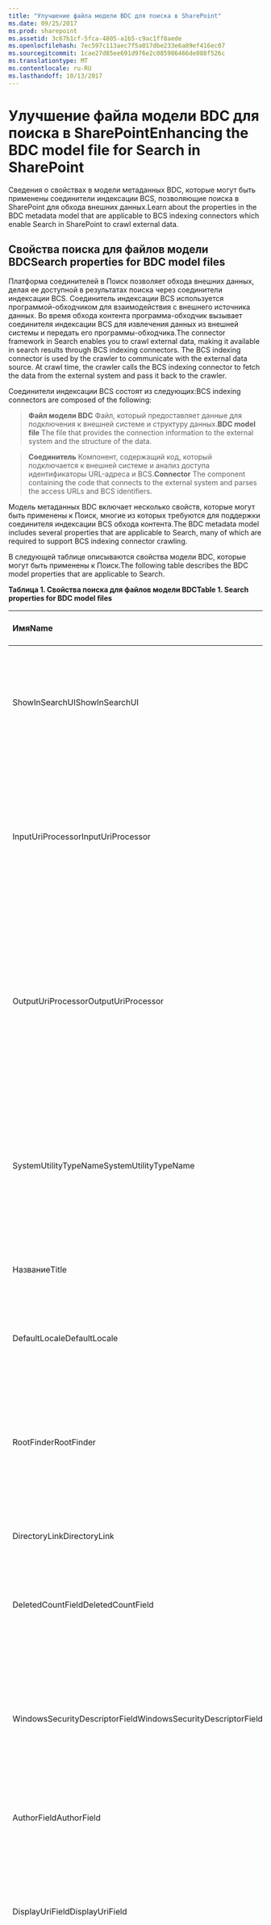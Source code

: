 ```yaml
---
title: "Улучшение файла модели BDC для поиска в SharePoint"
ms.date: 09/25/2017
ms.prod: sharepoint
ms.assetid: 3c67b1cf-5fca-4805-a1b5-c9ac1ff8aede
ms.openlocfilehash: 7ec597c113aec7f5a017dbe233e6a89ef416ec07
ms.sourcegitcommit: 1cae27d85ee691d976e2c085986466de088f526c
ms.translationtype: MT
ms.contentlocale: ru-RU
ms.lasthandoff: 10/13/2017
---
```

# <a name="enhancing-the-bdc-model-file-for-search-in-sharepoint"></a><span data-ttu-id="96797-102">Улучшение файла модели BDC для поиска в SharePoint</span><span class="sxs-lookup"><span data-stu-id="96797-102">Enhancing the BDC model file for Search in SharePoint</span></span>
<span data-ttu-id="96797-103">Сведения о свойствах в модели метаданных BDC, которые могут быть применены соединители индексации BCS, позволяющие поиска в SharePoint для обхода внешних данных.</span><span class="sxs-lookup"><span data-stu-id="96797-103">Learn about the properties in the BDC metadata model that are applicable to BCS indexing connectors which enable Search in SharePoint to crawl external data.</span></span>
## <a name="search-properties-for-bdc-model-files"></a><span data-ttu-id="96797-104">Свойства поиска для файлов модели BDC</span><span class="sxs-lookup"><span data-stu-id="96797-104">Search properties for BDC model files</span></span>
<span data-ttu-id="96797-105"><a name="SearchBDCModelProperties_SearchProperties"> </a></span><span class="sxs-lookup"><span data-stu-id="96797-105"></span></span>

<span data-ttu-id="96797-p101">Платформа соединителей в Поиск позволяет обхода внешних данных, делая ее доступной в результатах поиска через соединители индексации BCS. Соединитель индексации BCS используется программой-обходчиком для взаимодействия с внешнего источника данных. Во время обхода контента программа-обходчик вызывает соединителя индексации BCS для извлечения данных из внешней системы и передать его программы-обходчика.</span><span class="sxs-lookup"><span data-stu-id="96797-p101">The connector framework in Search enables you to crawl external data, making it available in search results through BCS indexing connectors. The BCS indexing connector is used by the crawler to communicate with the external data source. At crawl time, the crawler calls the BCS indexing connector to fetch the data from the external system and pass it back to the crawler.</span></span> 
  
    
    
<span data-ttu-id="96797-109">Соединители индексации BCS состоят из следующих:</span><span class="sxs-lookup"><span data-stu-id="96797-109">BCS indexing connectors are composed of the following:</span></span>
  
    
    


  
    
    
> <span data-ttu-id="96797-110">**Файл модели BDC** Файл, который предоставляет данные для подключения к внешней системе и структуру данных.</span><span class="sxs-lookup"><span data-stu-id="96797-110">**BDC model file** The file that provides the connection information to the external system and the structure of the data.</span></span>
    
  

  
    
    
> <span data-ttu-id="96797-111">**Соединитель** Компонент, содержащий код, который подключается к внешней системе и анализ доступа идентификаторы URL-адреса и BCS.</span><span class="sxs-lookup"><span data-stu-id="96797-111">**Connector** The component containing the code that connects to the external system and parses the access URLs and BCS identifiers.</span></span>
    
  
<span data-ttu-id="96797-112">Модель метаданных BDC включает несколько свойств, которые могут быть применены к Поиск, многие из которых требуются для поддержки соединителя индексации BCS обхода контента.</span><span class="sxs-lookup"><span data-stu-id="96797-112">The BDC metadata model includes several properties that are applicable to Search, many of which are required to support BCS indexing connector crawling.</span></span> 
  
    
    
<span data-ttu-id="96797-113">В следующей таблице описываются свойства модели BDC, которые могут быть применены к Поиск.</span><span class="sxs-lookup"><span data-stu-id="96797-113">The following table describes the BDC model properties that are applicable to Search.</span></span>
  
    
    

<span data-ttu-id="96797-114">**Таблица 1. Свойства поиска для файлов модели BDC**</span><span class="sxs-lookup"><span data-stu-id="96797-114">**Table 1. Search properties for BDC model files**</span></span>


|<span data-ttu-id="96797-115">**Имя**</span><span class="sxs-lookup"><span data-stu-id="96797-115">**Name**</span></span>|<span data-ttu-id="96797-116">**Объект метаданных**</span><span class="sxs-lookup"><span data-stu-id="96797-116">**Metadata Object**</span></span>|<span data-ttu-id="96797-117">**Описание**</span><span class="sxs-lookup"><span data-stu-id="96797-117">**Description**</span></span>|
|:-----|:-----|:-----|
|<span data-ttu-id="96797-118">ShowInSearchUI</span><span class="sxs-lookup"><span data-stu-id="96797-118">ShowInSearchUI</span></span>  <br/> |<span data-ttu-id="96797-119">Model</span><span class="sxs-lookup"><span data-stu-id="96797-119">Model</span></span>  <br/> |<span data-ttu-id="96797-p102">Указывает, что элемент **LobSystemInstance** в файле модели должен отображаться в пользовательском интерфейсе поиска. Это значение для настраиваемых соединителей не учитывается.</span><span class="sxs-lookup"><span data-stu-id="96797-p102">Specifies that an **LobSystemInstance** element in the model file should be displayed in the search user interface. This value is ignored for custom connectors. </span></span><br/> |
|<span data-ttu-id="96797-122">InputUriProcessor</span><span class="sxs-lookup"><span data-stu-id="96797-122">InputUriProcessor</span></span>  <br/> |<span data-ttu-id="96797-123">Бизнес-системы</span><span class="sxs-lookup"><span data-stu-id="96797-123">LobSystem</span></span>  <br/> |<span data-ttu-id="96797-p103">Задает имя класса, который обрабатывает ввода URL-адреса перед передачей их в соединитель. Применяется к .NET и настраиваемые соединители индексации BCS. Для получения дополнительных сведений см  [Создание настраиваемого соединителя индексации](http://msdn.microsoft.com/library/ec2df34d-178c-4ae1-a2b0-a6af04ee57bd%28Office.15%29.aspx).</span><span class="sxs-lookup"><span data-stu-id="96797-p103">Specifies the name of the class that processes the input URL before passing it to the connector. Applies to .NET and custom BCS indexing connectors. For more information, see  [Creating a Custom Indexing Connector](http://msdn.microsoft.com/library/ec2df34d-178c-4ae1-a2b0-a6af04ee57bd%28Office.15%29.aspx).  </span></span><br/> |
|<span data-ttu-id="96797-127">OutputUriProcessor</span><span class="sxs-lookup"><span data-stu-id="96797-127">OutputUriProcessor</span></span>  <br/> |<span data-ttu-id="96797-128">Бизнес-системы</span><span class="sxs-lookup"><span data-stu-id="96797-128">LobSystem</span></span>  <br/> |<span data-ttu-id="96797-p104">Задает имя класса, который обрабатывает URL-адрес выходных данных перед передачей их в поисковой системе из соединитель. Применяется к .NET и настраиваемые соединители индексации BCS. Для получения дополнительных сведений см  [Создание настраиваемого соединителя индексации](http://msdn.microsoft.com/library/ec2df34d-178c-4ae1-a2b0-a6af04ee57bd%28Office.15%29.aspx).</span><span class="sxs-lookup"><span data-stu-id="96797-p104">Specifies the name of the class that processes the output URL before passing it to the search system from the connector. Applies to .NET and custom BCS indexing connectors. For more information, see  [Creating a Custom Indexing Connector](http://msdn.microsoft.com/library/ec2df34d-178c-4ae1-a2b0-a6af04ee57bd%28Office.15%29.aspx).  </span></span><br/> |
|<span data-ttu-id="96797-132">SystemUtilityTypeName</span><span class="sxs-lookup"><span data-stu-id="96797-132">SystemUtilityTypeName</span></span>  <br/> |<span data-ttu-id="96797-133">Бизнес-системы</span><span class="sxs-lookup"><span data-stu-id="96797-133">LobSystem</span></span>  <br/> |<span data-ttu-id="96797-p105">Указывает имя класса, реализующего класс **StructuredRepositorySystemUtility**. Применяется к настраиваемые соединители индексации BCS. Для получения дополнительных сведений см [Создание настраиваемого соединителя индексации](http://msdn.microsoft.com/library/ec2df34d-178c-4ae1-a2b0-a6af04ee57bd%28Office.15%29.aspx). </span><span class="sxs-lookup"><span data-stu-id="96797-p105">Specifies the name of the class that implements the **StructuredRepositorySystemUtility** class. Applies to custom BCS indexing connectors. For more information, see [Creating a Custom Indexing Connector](http://msdn.microsoft.com/library/ec2df34d-178c-4ae1-a2b0-a6af04ee57bd%28Office.15%29.aspx).  </span></span><br/> |
|<span data-ttu-id="96797-137">Название</span><span class="sxs-lookup"><span data-stu-id="96797-137">Title</span></span>  <br/> |<span data-ttu-id="96797-138">Entity</span><span class="sxs-lookup"><span data-stu-id="96797-138">Entity</span></span>  <br/> |<span data-ttu-id="96797-139">Указывает заголовок внешнего типа контента, отображаемый в результатах поиска.</span><span class="sxs-lookup"><span data-stu-id="96797-139">Specifies the title of the external content type to display in search results.</span></span>  <br/> |
|<span data-ttu-id="96797-140">DefaultLocale</span><span class="sxs-lookup"><span data-stu-id="96797-140">DefaultLocale</span></span>  <br/> |<span data-ttu-id="96797-141">Entity</span><span class="sxs-lookup"><span data-stu-id="96797-141">Entity</span></span>  <br/> |<span data-ttu-id="96797-p106">Указывает строку языковых стандартов. Это значение можно переопределить с помощью свойства **LCIDField** или **CultureField**. </span><span class="sxs-lookup"><span data-stu-id="96797-p106">Specifies the locale string. You can override this value by using the **LCIDField** property or the **CultureField** property. </span></span><br/> |
|<span data-ttu-id="96797-144">RootFinder</span><span class="sxs-lookup"><span data-stu-id="96797-144">RootFinder</span></span>  <br/> |<span data-ttu-id="96797-145">Метод</span><span class="sxs-lookup"><span data-stu-id="96797-145">Method</span></span>  <br/> |<span data-ttu-id="96797-p107">Указывает метод **Finder**, используемый для перечисления документов, предназначенных для обхода. Например, при подключении к базе данных это может быть инструкция **SELECT** или список таблиц для обхода. </span><span class="sxs-lookup"><span data-stu-id="96797-p107">Specifies the **Finder** method to use to enumerate the items to crawl. For example, when connecting to a database, this could be the **SELECT** statement or the list of tables to crawl. </span></span><br/> |
|<span data-ttu-id="96797-148">DirectoryLink</span><span class="sxs-lookup"><span data-stu-id="96797-148">DirectoryLink</span></span>  <br/> |<span data-ttu-id="96797-149">Метод</span><span class="sxs-lookup"><span data-stu-id="96797-149">Method</span></span>  <br/> |<span data-ttu-id="96797-p108">Указывает, что BCS должен перейти связей. Требуется для иерархической обхода контента.</span><span class="sxs-lookup"><span data-stu-id="96797-p108">Specifies that BCS should navigate associations. Required for hierarchical crawling.</span></span>  <br/> |
|<span data-ttu-id="96797-152">DeletedCountField</span><span class="sxs-lookup"><span data-stu-id="96797-152">DeletedCountField</span></span>  <br/> |<span data-ttu-id="96797-153">Метод</span><span class="sxs-lookup"><span data-stu-id="96797-153">Method</span></span>  <br/> |<span data-ttu-id="96797-p109">Указывает количество удаленных элементов. Это свойство не учитывается, если его значение меньше или равно нулю.</span><span class="sxs-lookup"><span data-stu-id="96797-p109">Specifies the deleted count value. This property is ignored unless it contains an integer greater than zero.</span></span>  <br/> |
|<span data-ttu-id="96797-156">WindowsSecurityDescriptorField</span><span class="sxs-lookup"><span data-stu-id="96797-156">WindowsSecurityDescriptorField</span></span>  <br/> |<span data-ttu-id="96797-157">Метод</span><span class="sxs-lookup"><span data-stu-id="96797-157">Method</span></span>  <br/> |<span data-ttu-id="96797-p110">Указывает для элемента дескриптор безопасности Windows. Если дескриптор не указан, вызывается метод **GetSecurityDescriptor**. Если метод **GetSecurityDescriptor** не определен, всем внешним элементам назначается список управления доступом (ACL) "Все". </span><span class="sxs-lookup"><span data-stu-id="96797-p110">Specifies the Windows Security descriptor for the item. If not specified, the **GetSecurityDescriptor** method is called. If the **GetSecurityDescriptor** is not defined, all external items are assigned the Everyone access control list (ACL). </span></span><br/> |
|<span data-ttu-id="96797-161">AuthorField</span><span class="sxs-lookup"><span data-stu-id="96797-161">AuthorField</span></span>  <br/> |<span data-ttu-id="96797-162">Метод</span><span class="sxs-lookup"><span data-stu-id="96797-162">Method</span></span>  <br/> |<span data-ttu-id="96797-163">Указывает имя автора, отображаемое в результатах поиска.</span><span class="sxs-lookup"><span data-stu-id="96797-163">Specifies the author name to display in search results.</span></span>  <br/> |
|<span data-ttu-id="96797-164">DisplayUriField</span><span class="sxs-lookup"><span data-stu-id="96797-164">DisplayUriField</span></span>  <br/> |<span data-ttu-id="96797-165">Метод</span><span class="sxs-lookup"><span data-stu-id="96797-165">Method</span></span>  <br/> |<span data-ttu-id="96797-p111">Задает URL-адрес для отображения в результатах поиска. Если указан, то это свойство переопределяет предоставлено BCS URL-адрес страницы профиля. Если не указан, отображаются в результатах поиска URL-адрес начинается с **bdc3: / /** и не понятен обозревателя.</span><span class="sxs-lookup"><span data-stu-id="96797-p111">Specifies the URL to display in search results. If specified, this property overrides the profile page URL provided by BCS. If not specified, the URL displayed in search results starts with **bdc3://**, and is not understood by the browser. </span></span><br/> |
|<span data-ttu-id="96797-169">LastModifiedTimeStampField</span><span class="sxs-lookup"><span data-stu-id="96797-169">LastModifiedTimeStampField</span></span>  <br/> |<span data-ttu-id="96797-170">Метод</span><span class="sxs-lookup"><span data-stu-id="96797-170">Method</span></span>  <br/> |<span data-ttu-id="96797-p112">Указывает отметку времени внешнего элемента, отображаемую в результатах поиска. Это значение также используется для добавочного обхода.</span><span class="sxs-lookup"><span data-stu-id="96797-p112">Specifies the external item's timestamp to display in search results. This value is also used for incremental crawling.</span></span>  <br/> |
|<span data-ttu-id="96797-173">DescriptionField</span><span class="sxs-lookup"><span data-stu-id="96797-173">DescriptionField</span></span>  <br/> |<span data-ttu-id="96797-174">Метод</span><span class="sxs-lookup"><span data-stu-id="96797-174">Method</span></span>  <br/> |<span data-ttu-id="96797-175">Указывает описание, отображаемое в результатах поиска.</span><span class="sxs-lookup"><span data-stu-id="96797-175">Specifies the description to display in search results.</span></span>  <br/> |
|<span data-ttu-id="96797-176">LCIDField</span><span class="sxs-lookup"><span data-stu-id="96797-176">LCIDField</span></span>  <br/> |<span data-ttu-id="96797-177">Метод</span><span class="sxs-lookup"><span data-stu-id="96797-177">Method</span></span>  <br/> |<span data-ttu-id="96797-p113">Указывает код языка (LCID) для **DescriptionField**. Если это значение не указано, используется средство разбиения текста на слова по умолчанию.</span><span class="sxs-lookup"><span data-stu-id="96797-p113">Specifies the locale ID (LCID) for the **DescriptionField**. If this is not specified, the default word breaker is used.  </span></span><br/> |
|<span data-ttu-id="96797-180">CultureField</span><span class="sxs-lookup"><span data-stu-id="96797-180">CultureField</span></span>  <br/> |<span data-ttu-id="96797-181">Метод</span><span class="sxs-lookup"><span data-stu-id="96797-181">Method</span></span>  <br/> |<span data-ttu-id="96797-182">Указывает культуру для **DescriptionField**.</span><span class="sxs-lookup"><span data-stu-id="96797-182">Specifies the culture for the **DescriptionField**.</span></span>  <br/> |
|<span data-ttu-id="96797-183">Расширение</span><span class="sxs-lookup"><span data-stu-id="96797-183">Extension</span></span>  <br/> |<span data-ttu-id="96797-184">Метод</span><span class="sxs-lookup"><span data-stu-id="96797-184">Method</span></span>  <br/> |<span data-ttu-id="96797-p114">Указывает расширение файла для потока, предназначенного для обхода. Если оно не указано, по умолчанию используется расширение **TXT**.</span><span class="sxs-lookup"><span data-stu-id="96797-p114">Specifies the file name extension for the crawlable stream. If not specified, the default extension is **.txt**. </span></span><br/> |
|<span data-ttu-id="96797-187">MimeType</span><span class="sxs-lookup"><span data-stu-id="96797-187">MimeType</span></span>  <br/> |<span data-ttu-id="96797-188">Метод</span><span class="sxs-lookup"><span data-stu-id="96797-188">Method</span></span>  <br/> |<span data-ttu-id="96797-p115">Указывает тип MIME для потока, предназначенного для обхода. Если тип не указан, по умолчанию используется расширение **TXT**. Если задано и поле **Extension**, и поле **MimeType**, используется значение, указанное в поле **MimeType**. </span><span class="sxs-lookup"><span data-stu-id="96797-p115">Specifies the MIME type for the crawlable stream. If not specified, the default extension is **.txt**. If the **Extension** field and **MimeType** field are both specified, the value specified in the **MimeType** field is used. </span></span><br/> |
|<span data-ttu-id="96797-192">UseClientCachingForSearch</span><span class="sxs-lookup"><span data-stu-id="96797-192">UseClientCachingForSearch</span></span>  <br/> |<span data-ttu-id="96797-193">Метод</span><span class="sxs-lookup"><span data-stu-id="96797-193">Method</span></span>  <br/> |<span data-ttu-id="96797-p116">Указывает, будет ли программа-обходчик кэширует контента во время перечисления. Если кэширования содержимого программа-обходчик не выполняет другой приема-передачи источник содержимого, обход отдельных элементов.</span><span class="sxs-lookup"><span data-stu-id="96797-p116">Specifies whether the crawler caches the content during enumeration. If the content is cached, the crawler does not make another trip to the content source when it crawls individual items.</span></span>  <br/> |
|<span data-ttu-id="96797-196">EnumerateIdsOnly</span><span class="sxs-lookup"><span data-stu-id="96797-196">EnumerateIdsOnly</span></span>  <br/> |<span data-ttu-id="96797-197">Дескриптор фильтра</span><span class="sxs-lookup"><span data-stu-id="96797-197">FilterDescriptor</span></span>  <br/> |<span data-ttu-id="96797-198">Указывает, следует ли возвращать идентификаторы только в объекте **IDEnumerator**.</span><span class="sxs-lookup"><span data-stu-id="96797-198">Specifies whether to return IDs only in the **IDEnumerator**.</span></span>  <br/> |
|<span data-ttu-id="96797-199">CrawlStartTime</span><span class="sxs-lookup"><span data-stu-id="96797-199">CrawlStartTime</span></span>  <br/> |<span data-ttu-id="96797-200">Дескриптор фильтра</span><span class="sxs-lookup"><span data-stu-id="96797-200">FilterDescriptor</span></span>  <br/> |<span data-ttu-id="96797-201">Содержит время начала последнего обхода.</span><span class="sxs-lookup"><span data-stu-id="96797-201">Contains the start time of the last crawl.</span></span>  <br/> |
|<span data-ttu-id="96797-202">SynchronizationCookie</span><span class="sxs-lookup"><span data-stu-id="96797-202">SynchronizationCookie</span></span>  <br/> |<span data-ttu-id="96797-203">Дескриптор фильтра</span><span class="sxs-lookup"><span data-stu-id="96797-203">FilterDescriptor</span></span>  <br/> |<span data-ttu-id="96797-p117">Указывает, что внешний источник контента возвращает после обхода контента куки-файл, который повторно отправляется соединителем индексации во время следующего вызова перечисления. Внешний источник контента использует куки-файл для определения изменений, произошедших с момента последнего обхода контента. Это свойство используется с экземплярами методов **ChangedIDEnumerator** и **DeletedIDEnumerator**. </span><span class="sxs-lookup"><span data-stu-id="96797-p117">Specifies that the external content source returns a cookie after a crawl, which is then resent by the indexing connector during the next enumeration call. The external content source uses the cookie to determine what has changed since the last crawl. This property is used with **ChangedIDEnumerator** and **DeletedIDEnumerator** method instances. </span></span><br/> |
|<span data-ttu-id="96797-207">Свойство</span><span class="sxs-lookup"><span data-stu-id="96797-207">Property</span></span>  <br/> |<span data-ttu-id="96797-208">Дескриптор типа</span><span class="sxs-lookup"><span data-stu-id="96797-208">TypeDescriptor</span></span>  <br/> | <span data-ttu-id="96797-p118">Указывает массив **struct**, используемый при поиске свойств. Этот массив состоит из следующих элементов:</span><span class="sxs-lookup"><span data-stu-id="96797-p118">Specifies the **struct** array used by search for properties. Consists of the following: </span></span><br/> <ul><li><span data-ttu-id="96797-211">**PropertyName**</span><span class="sxs-lookup"><span data-stu-id="96797-211">**PropertyName**</span></span></li><li><span data-ttu-id="96797-212">**PropertyValue**</span><span class="sxs-lookup"><span data-stu-id="96797-212">**PropertyValue**</span></span></li><li><span data-ttu-id="96797-213">**PropertyCulture**</span><span class="sxs-lookup"><span data-stu-id="96797-213">**PropertyCulture**</span></span></li></ul> |
|<span data-ttu-id="96797-214">Text</span><span class="sxs-lookup"><span data-stu-id="96797-214">Text</span></span>  <br/> |<span data-ttu-id="96797-215">Дескриптор типа</span><span class="sxs-lookup"><span data-stu-id="96797-215">TypeDescriptor</span></span>  <br/> | <span data-ttu-id="96797-p119">Указывает массив **struct**, используемый при поиске вложений. Этот массив состоит из следующих элементов:</span><span class="sxs-lookup"><span data-stu-id="96797-p119">Specifies the **struct** array used by search for attachments. Consists of the following: </span></span><br/> <ul><li><span data-ttu-id="96797-218">**TextExtension**</span><span class="sxs-lookup"><span data-stu-id="96797-218">**TextExtension**</span></span></li><li><span data-ttu-id="96797-219">**TextContentType**</span><span class="sxs-lookup"><span data-stu-id="96797-219">**TextContentType**</span></span></li><li><span data-ttu-id="96797-220">**Текст**</span><span class="sxs-lookup"><span data-stu-id="96797-220">**TextValue**</span></span></li></ul> <br/> |
   

## <a name="bdc-model-file-changes-to-improve-performance-when-crawling-external-data"></a><span data-ttu-id="96797-221">Изменения файла модели BDC для повышения производительности при обходе контента внешних данных</span><span class="sxs-lookup"><span data-stu-id="96797-221">BDC model file changes to improve performance when crawling external data</span></span>
<span data-ttu-id="96797-222"><a name="SearchBDCModelProperties_Performance"> </a></span><span class="sxs-lookup"><span data-stu-id="96797-222"></span></span>

<span data-ttu-id="96797-p120">Если необходимо использовать для создания файла модели BDC для внешней системы, необходимо включить для поиска, можно улучшить файл модели для оптимизации производительности при обходе контента внешних систем. В этом разделе описываются способы изменения файла модели BDC и повышения производительности.</span><span class="sxs-lookup"><span data-stu-id="96797-p120">When you want to create a BDC model file for an external system that you want to enable for search, you can enhance the model file to optimize performance when crawling external systems. This section describes ways to modify the BDC model file to improve performance.</span></span>
  
    
    

### <a name="use-inline-property-io-when-retrieving-large-scale-data"></a><span data-ttu-id="96797-225">Использование ввода-вывода встроенного свойства при извлечении больших объемов данных</span><span class="sxs-lookup"><span data-stu-id="96797-225">Use inline property I/O when retrieving large-scale data</span></span>

<span data-ttu-id="96797-226">В общем случае, если элемент возвращает большой объем данных, вместо метода **SpecificFinder** для извлечения данных следует использовать один из следующих специализированных методов:</span><span class="sxs-lookup"><span data-stu-id="96797-226">In general, if some of the data returned for an item is large scale, instead of returning it with the **SpecificFinder** method, you should use one of the following specialized methods to retrieve the data:</span></span>
  
    
    

- <span data-ttu-id="96797-227">Метод **BinarySecurityDescriptorAccessor** используется при передаче списка управления доступом (ACL) вместо свойства **WindowsSecurityDescriptor**.</span><span class="sxs-lookup"><span data-stu-id="96797-227">Use the **BinarySecurityDescriptorAccessor** method when passing a security access control list (ACL) instead of the **WindowsSecurityDescriptor** property.</span></span>
    
  
- <span data-ttu-id="96797-228">Метод **StreamAccessor** используется при передаче потоков.</span><span class="sxs-lookup"><span data-stu-id="96797-228">Use the **StreamAccessor** method when passing streams.</span></span>
    
  
<span data-ttu-id="96797-229">В условиях отсутствия высоких задержек в сети улучшенная производительность как правило важнее, чем затраты на дополнительное обращение к внешней системе.</span><span class="sxs-lookup"><span data-stu-id="96797-229">Unless network latency is high, the improved performance is usually better than the cost of an extra trip to the external system.</span></span>
  
    
    

### <a name="enumeration-optimization-when-crawling-external-systems"></a><span data-ttu-id="96797-230">Оптимизация перечисления при обходе контента внешних систем</span><span class="sxs-lookup"><span data-stu-id="96797-230">Enumeration optimization when crawling external systems</span></span>

<span data-ttu-id="96797-p121">Не выполняйте перечисление более 100000 элементов за одно обращение к внешней системе. При продолжительных перечислениях могут возникать периодические прерывания связи, препятствующие завершению обхода контента. Рекомендуется, чтобы модель BDC структурировала данные в логические папки, для которых можно выполнить перечисление по отдельности, как показано в следующем примере.</span><span class="sxs-lookup"><span data-stu-id="96797-p121">Do not enumerate more than 100,000 items per call to the external system. Long-running enumerations can cause intermittent interruptions and prevent a crawl from completing. We recommend that your BDC model structures the data into logical folders that can be enumerated individually, as shown in the following example.</span></span> 
  
    
    
<span data-ttu-id="96797-p122">В этом примере показано перечисление для таблицы базы данных с миллионом строк, но с фиксированным набором значений в столбце ColumnA. В таком сценарии можно считать столбец ColumnA внешним типом контента и написать перечислитель для этого набора значений, используя следующую инструкцию SQL.</span><span class="sxs-lookup"><span data-stu-id="96797-p122">This example demonstrates enumerating against a database table with one million rows, but with a fixed set of values in ColumnA. In this scenario, you can consider ColumnA as the external content type and write an enumerator for this set of values by using the following SQL statement.</span></span> 
  
    
    



```sql

SELECT DISTINCT( ISNULL(ColumnA,'unknown')) as ColumnA  FROM table
```

<span data-ttu-id="96797-236">Затем с помощью следующей инструкции SQL определяется специальный метод поиска.</span><span class="sxs-lookup"><span data-stu-id="96797-236">Next, define the specific finder using the following SQL statement.</span></span> 
  
    
    



```sql
SELECT DISTINCT( ISNULL(ColumnA,'unknown')) as ColumnA  FROM table where ColumnA = @Value
```

<span data-ttu-id="96797-237">Наконец, необходимо определить операцию перехода по связям, как показано ниже.</span><span class="sxs-lookup"><span data-stu-id="96797-237">Finally, you must define the association navigation operation, as follows.</span></span> 
  
    
    



```sql
Select * from table where ColumnA=@value
```

<span data-ttu-id="96797-p123">Любой метод должен начинать возврат результатов в течение двух минут, иначе программа-обходчик отменит вызов. Например, сложная инструкция SQL, использующая предложение **LIKE**, может выполняться более двух минут и, таким образом, привести к отмене вызова обходчиком.</span><span class="sxs-lookup"><span data-stu-id="96797-p123">Any method should begin returning results within two minutes, or the crawler will cancel the call. For example, a complex SQL statement that uses a **LIKE** clause may take longer than two minutes to complete, and would cause the crawler to cancel the call.</span></span>
  
    
    

### <a name="improving-crawl-speed-with-the-useclientcachingforsearch-property"></a><span data-ttu-id="96797-240">Увеличение скорости обхода контента с помощью свойства UseClientCachingForSearch</span><span class="sxs-lookup"><span data-stu-id="96797-240">Improving crawl speed with the UseClientCachingForSearch property</span></span>

<span data-ttu-id="96797-p124">Свойство **UseClientCachingForSearch** увеличивает скорость полного обхода контента, кэшируя элементы во время перечисления. Использование этого свойства также рекомендуется при реализации добавочного обхода контента, основанного на журналах изменений, так как это увеличит скорость добавочного обхода контента.</span><span class="sxs-lookup"><span data-stu-id="96797-p124">The **UseClientCachingForSearch** property improves the speed of full crawls by caching the item during enumeration. Using this property is also recommended when implementing incremental crawls that are based on change logs, because it improves incremental crawl speed.</span></span>
  
    
    

> <span data-ttu-id="96797-243">**Важные:** Если средний размер элементов превышает 30 килобайт в среднем, это свойство не задано, как его можно было привести к значительному количеству промахов кэша и сведет выигрыш в производительности.</span><span class="sxs-lookup"><span data-stu-id="96797-243">**Important:** If items are larger than 30 kilobytes on average, do not set this property, as it will lead to a significant number of cache misses and negate performance gains.</span></span> 
  
    
    


## <a name="security-in-bdc-model-files"></a><span data-ttu-id="96797-244">Безопасность в файлах модели BDC</span><span class="sxs-lookup"><span data-stu-id="96797-244">Security in BDC model files</span></span>
<span data-ttu-id="96797-245"><a name="SearchBDCModelProperties_Security"> </a></span><span class="sxs-lookup"><span data-stu-id="96797-245"></span></span>

<span data-ttu-id="96797-246">Если репозиторий использует проверку подлинности NTLM, рекомендуется задать для обхода контента сквозную проверку подлинности.</span><span class="sxs-lookup"><span data-stu-id="96797-246">If the repository uses NTLM authentication, we recommend that you specify PassThrough authentication for crawling.</span></span>
  
    
    
<span data-ttu-id="96797-p125">Страницы профиля могут требовать использования Служба Secure Store из-за проблемы многозвенного делегирования от интерфейсного веб-сервера. При возникновении этой проблемы можно оптимизировать обход и контента в то же время сохранить использование страниц профиля, создав два похожих экземпляра **LobSystemInstance**. Первый экземпляр должен использовать учетные данные из проверки подлинности Служба Secure Store. Этот экземпляр не должен содержать свойство **ShowInSearchUI**. Второй экземпляр должен использовать сквозную проверку подлинности и должен содержать свойство **ShowInSearchUI**. Страницы профиля используют первый экземпляр **LobSystemInstance**, а программа-обходчик  второй.</span><span class="sxs-lookup"><span data-stu-id="96797-p125">Profile pages may require that you use the Secure Store Service because of the multi-hop delegation problem from the front-end web server. If you encounter this problem, you can optimize the crawl while still allowing profile pages by creating two similar **LobSystemInstance** instances. The first instance should use credentials from the Secure Store Service authentication. This instance should not contain the **ShowInSearchUI** property. The second instance should use PassThrough authentication, and should contain the **ShowInSearchUI** property. Profile pages use the first **LobSystemInstance** instance, and the crawler uses the second instance.</span></span>
  
    
    

> <span data-ttu-id="96797-253">**Примечание:** Это необходимо задать свойство **ShowInSearchUI** на **LobSystemInstance** уровня, а не на уровне **LobSystem** .</span><span class="sxs-lookup"><span data-stu-id="96797-253">**Note:** This requires that you set the **ShowInSearchUI** property at the **LobSystemInstance** level instead of at the **LobSystem** level.</span></span>
  
    
    


## <a name="additional-resources"></a><span data-ttu-id="96797-254">Дополнительные ресурсы</span><span class="sxs-lookup"><span data-stu-id="96797-254">Additional resources</span></span>
<span data-ttu-id="96797-255"><a name="SP15enhanceBDC_addlresources"> </a></span><span class="sxs-lookup"><span data-stu-id="96797-255"></span></span>


-  [<span data-ttu-id="96797-256">Инфраструктура соединителей поиска в SharePoint</span><span class="sxs-lookup"><span data-stu-id="96797-256">Search connector framework in SharePoint</span></span>](search-connector-framework-in-sharepoint.md)
    
  
-  [<span data-ttu-id="96797-257">Инфраструктура модели подключения к бизнес-данным</span><span class="sxs-lookup"><span data-stu-id="96797-257">BDC Model Infrastructure</span></span>](http://msdn.microsoft.com/library/2818ebdd-6cda-4d8f-82b2-7fde9fbf2633%28Office.15%29.aspx)
    
  
-  [<span data-ttu-id="96797-258">Создание моделей подключения к бизнес-данным</span><span class="sxs-lookup"><span data-stu-id="96797-258">Authoring BDC Models</span></span>](http://msdn.microsoft.com/library/170d1cfd-cf19-4162-b79f-ba6d3b4ad23b%28Office.15%29.aspx)
    
  
-  [<span data-ttu-id="96797-259">Настройка среды разработки для BCS в SharePoint</span><span class="sxs-lookup"><span data-stu-id="96797-259">Setting up a development environment for BCS in SharePoint</span></span>](setting-up-a-development-environment-for-bcs-in-sharepoint.md)
    
  
-  [<span data-ttu-id="96797-260">Практическое руководство. Использование SharePoint Designer для создания файла модели подключения к бизнес-данным для настраиваемого соединителя</span><span class="sxs-lookup"><span data-stu-id="96797-260">How to: Use SharePoint Designer to Create a BDC Model File for a Custom Connector</span></span>](http://msdn.microsoft.com/library/8f239482-0c82-4b60-817d-b0c4392e7e2e%28Office.15%29.aspx)
    
  

